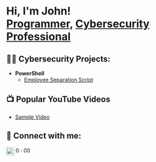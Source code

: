 <h1>Hi, I'm John! <br/><a href="https://github.com/johnhirokawa">Programmer</a>, <a href="https://www.linkedin.com/in/john-hirokawa">Cybersecurity Professional</a></h1>

<h2>👨‍💻 Cybersecurity Projects:</h2>

- <b>PowerShell</b>
  - [Employee Separation Script](https://google.com)

<h2>📺 Popular YouTube Videos</h2>

- [Sample Video](https://www.youtube.com/)

<h2> 🤳 Connect with me:</h2>



[<img align="left" alt="JoshMadakor | LinkedIn" width="22px" src="https://cdn.jsdelivr.net/npm/simple-icons@v3/icons/linkedin.svg" />][linkedin]

[linkedin]: https://www.linkedin.com/in/john-hirokawa

<!--
**joshmadakor1/joshmadakor1** is a ✨ _special_ ✨ repository because its `README.md` (this file) appears on your GitHub profile.

Here are some ideas to get you started:

- 🔭 I’m currently working on ...
- 🌱 I’m currently learning ...
- 👯 I’m looking to collaborate on ...
- 🤔 I’m looking for help with ...
- 💬 Ask me about ...
- 📫 How to reach me: ...
- 😄 Pronouns: ...
- ⚡ Fun fact: ...
-->
0
:
00

